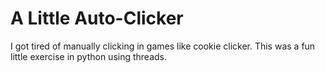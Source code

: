 # A Little Auto-Clicker

I got tired of manually clicking in games like cookie clicker. This was a fun little exercise in python using threads.